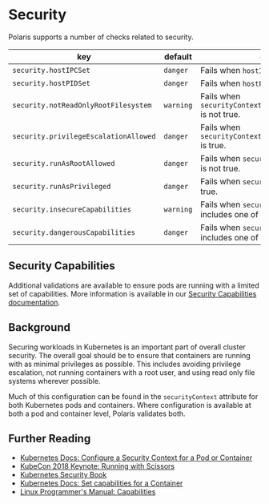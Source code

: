 # Security

Polaris supports a number of checks related to security.

key | default | description
----|---------|------------
`security.hostIPCSet` | `danger` | Fails when `hostIPC` attribute is configured.
`security.hostPIDSet` | `danger` | Fails when `hostPID` attribute is configured.
`security.notReadOnlyRootFilesystem` | `warning` | Fails when `securityContext.readOnlyRootFilesystem` is not true.
`security.privilegeEscalationAllowed` | `danger` | Fails when `securityContext.allowPrivilegeEscalation` is true.
`security.runAsRootAllowed` | `danger` | Fails when `securityContext.runAsNonRoot` is not true.
`security.runAsPrivileged` | `danger` | Fails when `securityContext.privileged` is true.
`security.insecureCapabilities` | `warning` | Fails when `securityContext.capabilities` includes one of the capabilities [listed here](/checks/insecureCapabilities.yaml)
`security.dangerousCapabilities` | `danger` | Fails when `securityContext.capabilities` includes one of the capabilities [listed here](/checks/dangerousCapabilities.yaml)

## Security Capabilities

Additional validations are available to ensure pods are running with a limited set of capabilities. More information is available in our [Security Capabilities documentation](security-capabilities.md).

## Background

Securing workloads in Kubernetes is an important part of overall cluster security. The overall goal should be to ensure that containers are running with as minimal privileges as possible. This includes avoiding privilege escalation, not running containers with a root user, and using read only file systems wherever possible.

Much of this configuration can be found in the `securityContext` attribute for both Kubernetes pods and containers. Where configuration is available at both a pod and container level, Polaris validates both.

## Further Reading
- [Kubernetes Docs: Configure a Security Context for a Pod or Container](https://kubernetes.io/docs/tasks/configure-pod-container/security-context/)
- [KubeCon 2018 Keynote: Running with Scissors](https://www.youtube.com/watch?v=ltrV-Qmh3oY)
- [Kubernetes Security Book](https://kubernetes-security.info/)
- [Kubernetes Docs: Set capabilities for a Container](https://kubernetes.io/docs/tasks/configure-pod-container/security-context/#set-capabilities-for-a-container)
- [Linux Programmer's Manual: Capabilities](http://man7.org/linux/man-pages/man7/capabilities.7.html)
